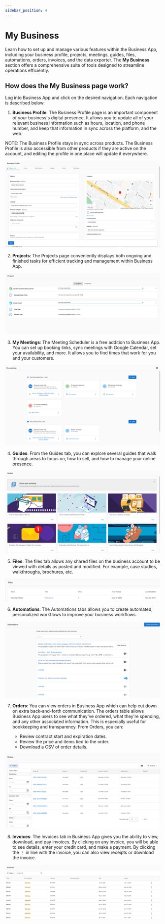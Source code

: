 ```yaml
---
sidebar_position: 4
---
```


# My Business

Learn how to set up and manage various features within the Business App, including your business profile, projects, meetings, guides, files, automations, orders, invoices, and the data exporter. The **My Business** section offers a comprehensive suite of tools designed to streamline operations efficiently.

## How does the My Business page work?

Log into Business App and click on the desired navigation. Each navigation is described below:

1. **Business Profile**: The Business Profile page is an important component of your business's digital presence. It allows you to update all of your relevant business information such as hours, location, and phone number, and keep that information in sync across the platform, and the web.

NOTE: The Business Profile stays in sync across products. The Business Profile is also accessible from other products if they are active on the account, and editing the profile in one place will update it everywhere.

![](./img/business_profile.png)

2. **Projects**: The Projects page conveniently displays both ongoing and finished tasks for efficient tracking and management within Business App.

![](./img/projects.png)

3. **My Meetings**: The Meeting Scheduler is a free addition to Business App. You can set up booking links, sync meetings with Google Calendar, set your availability, and more. It allows you to find times that work for you and your customers.

![](./img/meetings.png)

4. **Guides**: From the Guides tab, you can explore several guides that walk through areas to focus on, how to sell, and how to manage your online presence.

![](./img/guides.png)

5. **Files**: The files tab allows any shared files on the business account to be viewed with details as posted and modified. For example, case studies, walkthroughs, brochures, etc.

![](./img/files.png)

6. **Automations**: The Automations tabs allows you to create automated, personalized workflows to improve your business workflows.

![](./img/automations.png)

7. **Orders**: You can view orders in Business App which can help cut down on extra back-and-forth communication. The orders table allows Business App users to see what they've ordered, what they're spending, and any other associated information. This is especially useful for bookkeeping and transparency. From Orders, you can:

   * Review contract start and expiration dates.
   * Review the price and items tied to the order.
   * Download a CSV of order details.

![](./img/orders.png)

8. **Invoices**: The Invoices tab in Business App gives you the ability to view, download, and pay invoices. By clicking on any invoice, you will be able to see details, enter your credit card, and make a payment. By clicking the ⋮ in line with the invoice, you can also view receipts or download the invoice. 

 ![](./img/invoices.png)